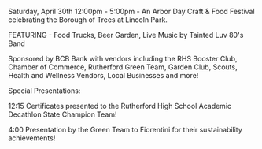 Saturday, April 30th 12:00pm - 5:00pm - An Arbor Day Craft & Food Festival celebrating the Borough of Trees at Lincoln Park.

FEATURING - Food Trucks, Beer Garden, Live Music by Tainted Luv 80's Band

Sponsored by BCB Bank with vendors including the RHS Booster Club, Chamber of Commerce, Rutherford Green Team, Garden Club, Scouts, Health and Wellness Vendors, Local Businesses and more!

Special Presentations:

12:15 Certificates presented to the Rutherford High School Academic Decathlon State Champion Team!

4:00 Presentation by the Green Team to Fiorentini for their sustainability achievements!

